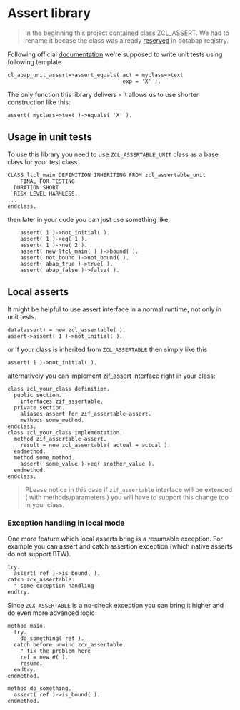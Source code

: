 # Assert library

> In the beginning this project contained class ZCL_ASSERT. We had to rename it becase the class was already [reserved](https://github.com/abapify/assert/issues/6) in dotabap registry.

Following official [documentation](https://help.sap.com/doc/abapdocu_latest_index_htm/latest/en-US/index.htm?file=abapmethods_testing.htm) we're supposed to write unit tests using following template
```abap
cl_abap_unit_assert=>assert_equals( act = myclass=>text
                                    exp = 'X' ).
```

The only function this library delivers - it allows us to use shorter construction like this:
```abap
assert( myclass=>text )->equals( 'X' ).
```

## Usage in unit tests
To use this library you need to use `ZCL_ASSERTABLE_UNIT` class as a base class for your test class.
```abap
CLASS ltcl_main DEFINITION INHERITING FROM zcl_assertable_unit
    FINAL FOR TESTING
  DURATION SHORT
  RISK LEVEL HARMLESS.
...
endclass.
```

then later in your code you can just use something like:
```abap
    assert( 1 )->not_initial( ).
    assert( 1 )->eq( 1 ).
    assert( 1 )->ne( 2 ).
    assert( new ltcl_main( ) )->bound( ).
    assert( not_bound )->not_bound( ).
    assert( abap_true )->true( ).
    assert( abap_false )->false( ).
```

## Local asserts

It might be helpful to use assert interface in a normal runtime, not only in unit tests.
```abap
data(assert) = new zcl_assertable( ).
assert->assert( 1 )->not_initial( ).
```
or if your class is inherited from `ZCL_ASSERTABLE` then simply like this
```abap
assert( 1 )->not_initial( ).
```
alternatively you can implement zif_assert interface right in your class:
```abap
class zcl_your_class definition.
  public section.
    interfaces zif_assertable.
  private section.
    aliases assert for zif_assertable~assert.
    methods some_method.
endclass.
class zcl_your_class implementation.
  method zif_assertable~assert.
    result = new zcl_assertable( actual = actual ).
  endmethod.
  method some_method.
    assert( some_value )->eq( another_value ).
  endmethod.
endclass.
```

> PLease notice in this case if `zif_assertable` interface will be extended ( with methods/parameters ) you will have to support this change too in your class.
>

### Exception handling in local mode
One more feature which local asserts bring is a resumable exception. For example you can assert and catch assertion exception (which native asserts do not support BTW).
```abap
try.
  assert( ref )->is_bound( ).
catch zcx_assertable.
  " some exception handling
endtry.
```

Since `ZCX_ASSERTABLE` is a no-check exception you can bring it higher and do even more advanced logic
```abap
method main.
  try.
    do_something( ref ).
  catch before unwind zcx_assertable.
    " fix the problem here
    ref = new #( ).
    resume.
  endtry.
endmethod.

method do_something.
  assert( ref )->is_bound( ).
endmethod.
```
